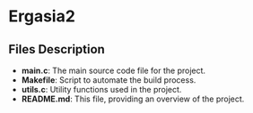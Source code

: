 # Ergasia2

## Files Description

- **main.c**: The main source code file for the project.
- **Makefile**: Script to automate the build process.
- **utils.c**: Utility functions used in the project.
- **README.md**: This file, providing an overview of the project.
